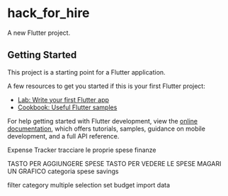 # hack_for_hire

A new Flutter project.

## Getting Started

This project is a starting point for a Flutter application.

A few resources to get you started if this is your first Flutter project:

- [Lab: Write your first Flutter app](https://docs.flutter.dev/get-started/codelab)
- [Cookbook: Useful Flutter samples](https://docs.flutter.dev/cookbook)

For help getting started with Flutter development, view the
[online documentation](https://docs.flutter.dev/), which offers tutorials,
samples, guidance on mobile development, and a full API reference.


Expense Tracker tracciare le proprie spese finanze
 
TASTO PER AGGIUNGERE SPESE
TASTO PER VEDERE LE SPESE
MAGARI UN GRAFICO 
categoria spese
savings 

filter 
category
multiple selection
set budget 
import data